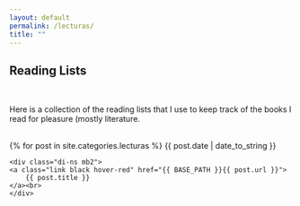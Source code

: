```yaml
---
layout: default
permalink: /lecturas/
title: ""
---
```


## Reading Lists

<br>

Here is a collection of the reading lists that I use to keep track of the books I read for pleasure (mostly literature.

<br>

<div class="fl w-100">
{% for post in site.categories.lecturas %}
    <time class="di-ns f6 ttu tracked gray code">
        {{ post.date | date_to_string }}
    </time>

    <div class="di-ns mb2">
    <a class="link black hover-red" href="{{ BASE_PATH }}{{ post.url }}">
        {{ post.title }}
    </a><br>
    </div>
